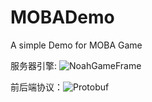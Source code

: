 # MOBADemo
A simple Demo for MOBA Game

服务器引擎: ![NoahGameFrame](https://github.com/ketoo/NoahGameFrame) 

前后端协议：![Protobuf](https://github.com/protocolbuffers/protobuf)

